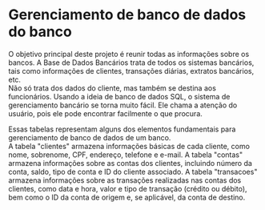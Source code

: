 # Gerenciamento de banco de dados do banco


O objetivo principal deste projeto é reunir todas as informações sobre os bancos. 
A Base de Dados Bancários trata de todos os sistemas bancários, tais como informações de clientes, transações diárias, extratos bancários, etc.  
Não só trata dos dados do cliente, mas também se destina aos funcionários. Usando a ideia de banco de dados SQL, o sistema de gerenciamento bancário se torna muito fácil. Ele chama a atenção do usuário, pois ele pode encontrar facilmente o que procura.


Essas tabelas representam alguns dos elementos fundamentais para gerenciamento de banco de dados de um banco.  
A tabela "clientes" armazena informações básicas de cada cliente, como nome, sobrenome, CPF, endereço, telefone e e-mail. A tabela "contas" armazena informações sobre as contas dos clientes, incluindo número da conta, saldo, tipo de conta e ID do cliente associado. A tabela "transacoes" armazena informações sobre as transações realizadas nas contas dos clientes, como data e hora, valor e tipo de transação (crédito ou débito), bem como o ID da conta de origem e, se aplicável, da conta de destino.